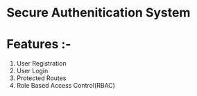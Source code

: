 # Secure Authenitication System 
# Features :- 
1) User Registration
2) User Login
3) Protected Routes
4) Role Based Access Control(RBAC)
